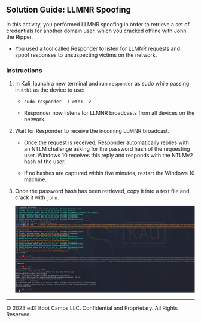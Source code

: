 ## Solution Guide: LLMNR Spoofing

In this activity, you performed LLMNR spoofing in order to retrieve a set of credentials for another domain user, which you cracked offline with John the Ripper.

- You used a tool called Responder to listen for LLMNR requests and spoof responses to unsuspecting victims on the network. 

### Instructions

1. In Kali, launch a new terminal and run `responder` as sudo while passing in `eth1` as the device to use:

    - `sudo responder -I eth1 -v`
	
	- Responder now listens for LLMNR broadcasts from all devices on the network.
	
2. Wait for Responder to receive the incoming LLMNR broadcast. 

	- Once the request is received, Responder automatically replies with an NTLM challenge asking for the password hash of the requesting user. Windows 10 receives this reply and responds with the NTLMv2 hash of the user. 
	
	- If no hashes are captured within five minutes, restart the Windows 10 machine.
	
3. Once the password hash has been retrieved, copy it into a text file and crack it with `john`.

   ![Screenshot of the full exploit chain.](password.PNG)

---
&copy; 2023 edX Boot Camps LLC. Confidential and Proprietary. All Rights Reserved.



